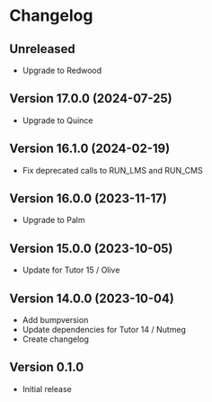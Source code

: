 # Changelog

## Unreleased
- Upgrade to Redwood

## Version 17.0.0 (2024-07-25)
- Upgrade to Quince

## Version 16.1.0 (2024-02-19)
- Fix deprecated calls to RUN_LMS and RUN_CMS

## Version 16.0.0 (2023-11-17)
- Upgrade to Palm

## Version 15.0.0 (2023-10-05)
- Update for Tutor 15 / Olive

## Version 14.0.0 (2023-10-04)
- Add bumpversion
- Update dependencies for Tutor 14 / Nutmeg
- Create changelog

## Version 0.1.0
- Initial release
